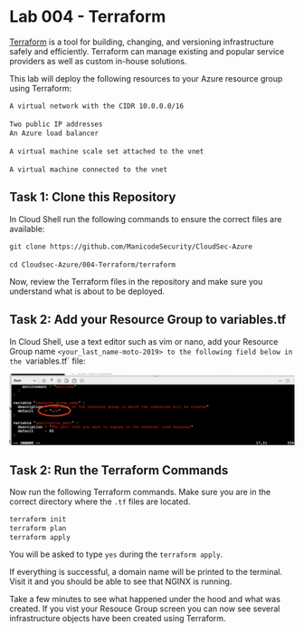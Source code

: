 # Lab 004 - Terraform
[Terraform](https://www.terraform.io/intro/index.html) is a tool for building, changing, and versioning infrastructure safely and efficiently. Terraform can manage existing and popular service providers as well as custom in-house solutions. 

This lab will deploy the following resources to your Azure resource group using Terraform:
```
A virtual network with the CIDR 10.0.0.0/16

Two public IP addresses
An Azure load balancer

A virtual machine scale set attached to the vnet

A virtual machine connected to the vnet
```

## Task 1: Clone this Repository
In Cloud Shell run the following commands to ensure the correct files are available:
```
git clone https://github.com/ManicodeSecurity/CloudSec-Azure

cd Cloudsec-Azure/004-Terraform/terraform
```

Now, review the Terraform files in the repository and make sure you understand what is about to be deployed. 

## Task 2: Add your Resource Group to variables.tf
In Cloud Shell, use a text editor such as vim or nano, add your Resource Group name `<your_last_name-moto-2019> to the following field below in the `variables.tf` file:

![add resource](../images/variables.png?raw=true "add resource")



## Task 2: Run the Terraform Commands

Now run the following Terraform commands. Make sure you are in the correct directory where the `.tf` files are located.

```
terraform init
terraform plan
terraform apply
```

You will be asked to type `yes` during the `terraform apply`.

If everything is successful, a domain name will be printed to the terminal. Visit it and you should be able to see that NGINX is running.

Take a few minutes to see what happened under the hood and what was created. If you vist your Resouce Group screen you can now see several infrastructure objects have been created using Terraform.